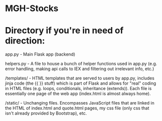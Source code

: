 # MGH-Stocks
<h1>Directory if you're in need of direction:</h1>

app.py - Main Flask app (backend)

helpers.py - A file to house a bunch of helper functions used in app.py (e.g. error handling, making api calls to IEX and filtering out irrelevant info, etc.)

/templates/ - HTML templates that are served to users by app.py, includes jinja code (the {{ }} stuff) which is part of Flask and allows for "real" coding in HTML files (e.g. loops, conditionals, inheritance (extends)). Each file is essentially one page of the web app (index.html is almost always home).

/static/ - Unchanging files. Encompasses JavaScript files that are linked in the HTML of index.html and quote.html pages, my css file (only css that isn't already provided by Bootstrap), etc.
